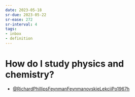```yaml
---
date: 2023-05-18
sr-due: 2023-05-22
sr-ease: 272
sr-interval: 4
tags:
- inbox
- definition
---
```


# How do I study physics and chemistry?


- [@RichardPhillipsFeynmanFeynmanovskieLekciiPo1967h](./%40RichardPhillipsFeynmanFeynmanovskieLekciiPo1967h.md)